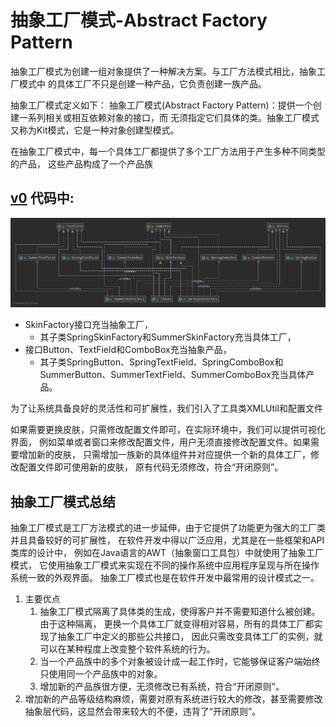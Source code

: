 # 抽象工厂模式-Abstract Factory Pattern

抽象工厂模式为创建一组对象提供了一种解决方案。与工厂方法模式相比，抽象工厂模式中
的具体工厂不只是创建一种产品，它负责创建一族产品。

抽象工厂模式定义如下：
抽象工厂模式(Abstract Factory Pattern)：提供一个创建一系列相关或相互依赖对象的接口，而
无须指定它们具体的类。抽象工厂模式又称为Kit模式，它是一种对象创建型模式。

在抽象工厂模式中，每一个具体工厂都提供了多个工厂方法用于产生多种不同类型的产品，
这些产品构成了一个产品族

## [v0](v0) 代码中:

![](abstract_factory_pattern.png)

- SkinFactory接口充当抽象工厂，
    - 其子类SpringSkinFactory和SummerSkinFactory充当具体工厂，
- 接口Button、TextField和ComboBox充当抽象产品，
    - 其子类SpringButton、SpringTextField、SpringComboBox和SummerButton、SummerTextField、SummerComboBox充当具体产品。
    
为了让系统具备良好的灵活性和可扩展性，我们引入了工具类XMLUtil和配置文件

如果需要更换皮肤，只需修改配置文件即可，在实际环境中，我们可以提供可视化界面，
例如菜单或者窗口来修改配置文件，用户无须直接修改配置文件。如果需要增加新的皮肤，
只需增加一族新的具体组件并对应提供一个新的具体工厂，修改配置文件即可使用新的皮肤，
原有代码无须修改，符合“开闭原则”。

## 抽象工厂模式总结

抽象工厂模式是工厂方法模式的进一步延伸，由于它提供了功能更为强大的工厂类并且具备较好的可扩展性，
在软件开发中得以广泛应用，尤其是在一些框架和API类库的设计中，
例如在Java语言的AWT（抽象窗口工具包）中就使用了抽象工厂模式，
它使用抽象工厂模式来实现在不同的操作系统中应用程序呈现与所在操作系统一致的外观界面。
抽象工厂模式也是在软件开发中最常用的设计模式之一。

1. 主要优点
    1. 抽象工厂模式隔离了具体类的生成，使得客户并不需要知道什么被创建。由于这种隔离，
    更换一个具体工厂就变得相对容易，所有的具体工厂都实现了抽象工厂中定义的那些公共接口，
    因此只需改变具体工厂的实例，就可以在某种程度上改变整个软件系统的行为。
    2. 当一个产品族中的多个对象被设计成一起工作时，它能够保证客户端始终只使用同一个产品族中的对象。
    3. 增加新的产品族很方便，无须修改已有系统，符合“开闭原则”。
2. 增加新的产品等级结构麻烦，需要对原有系统进行较大的修改，甚至需要修改抽象层代码，这显然会带来较大的不便，违背了“开闭原则”。
